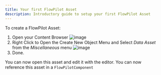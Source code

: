 ```yaml
---
title: Your first FlowPilot Asset
description: Introductory guide to setup your first FlowPilot Asset
---
```


To create a FlowPilot Asset:
1. Open your Content Browser
![image](https://github.com/Mikea15/UEFlowPilot/assets/1379861/cc776893-ee83-43d5-b862-17b6205d99a7)
2. Right Click to Open the Create New Object Menu and Select *Data Asset* from the *Miscellaneous* menu
![image](https://github.com/Mikea15/UEFlowPilot/assets/1379861/f0f8b11e-2686-425a-8384-704bf9460a6a)
3. Done.

You can now open this asset and edit it with the editor.
You can now reference this asset in a `FlowPilotComponent`
